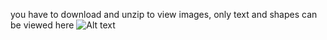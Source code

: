 you have to download and unzip to view images, only text and shapes can be viewed here
![Alt text](https://github.com/Lani-Skyy/carbon-compound/blob/main/Carbon%20Compounds.drawio.svg?sanitize=true)

